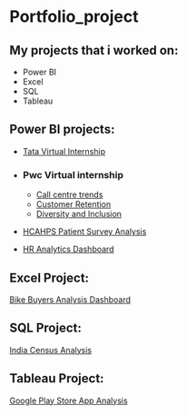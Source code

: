 # Portfolio_project
## My projects that i worked on:
+ Power BI
+ Excel
+ SQL
+ Tableau

## Power BI projects:
+ [Tata Virtual Internship](https://github.com/Ananya-Foujdar05/Tata-Virtual-Internship-project)
+ ### Pwc Virtual internship
   - [Call centre trends](https://github.com/Ananya-Foujdar05/PWC-Call-Centre-trends-dashboard)
   - [Customer Retention](https://github.com/Ananya-Foujdar05/PWC-customers-retention-dashboard)
   - [Diversity and Inclusion](https://github.com/Ananya-Foujdar05/PWC-Diversity-and-inclusion)

+ [HCAHPS Patient Survey Analysis](https://github.com/Ananya-Foujdar05/HCAHPS-Patient-Survey-Analysis)
+ [HR Analytics Dashboard](https://github.com/Ananya-Foujdar05/HR-Employee-Analysis-Dashboard)
 
## Excel Project:
[Bike Buyers Analysis Dashboard](https://github.com/Ananya-Foujdar05/Bike-Buyers-dashboard)

## SQL Project:
[India Census Analysis](https://github.com/Ananya-Foujdar05/SQL-project)

## Tableau Project:
[Google Play Store App Analysis](https://github.com/Ananya-Foujdar05/Google-play-store-app-analysis)
